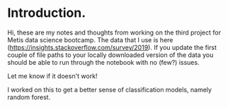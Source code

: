 # Introduction.
Hi, these are my notes and thoughts from working on the third project for Metis data science bootcamp. The data that I use is here (https://insights.stackoverflow.com/survey/2019). If you update the first couple of file paths to your locally downloaded version of the data you should be able to run through the notebook with no (few?) issues.

Let me know if it doesn't work!

I worked on this to get a better sense of classification models, namely random forest.
